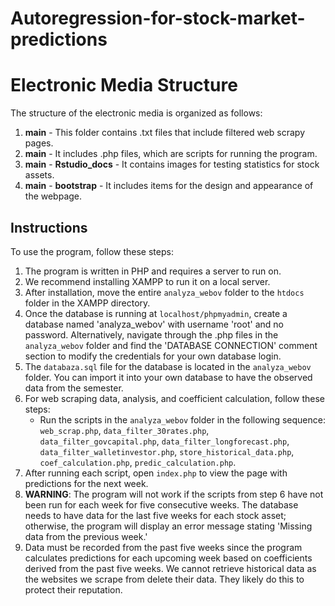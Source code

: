 # Autoregression-for-stock-market-predictions
# Electronic Media Structure

The structure of the electronic media is organized as follows:

1. **main** - This folder contains .txt files that include filtered web scrapy pages.
2. **main** - It includes .php files, which are scripts for running the program.
3. **main** - **Rstudio_docs** - It contains images for testing statistics for stock assets.
4. **main** - **bootstrap** - It includes items for the design and appearance of the webpage.

## Instructions

To use the program, follow these steps:

1. The program is written in PHP and requires a server to run on.
2. We recommend installing XAMPP to run it on a local server.
3. After installation, move the entire `analyza_webov` folder to the `htdocs` folder in the XAMPP directory.
4. Once the database is running at `localhost/phpmyadmin`, create a database named 'analyza_webov' with username 'root' and no password. Alternatively, navigate through the .php files in the `analyza_webov` folder and find the 'DATABASE CONNECTION' comment section to modify the credentials for your own database login.
5. The `databaza.sql` file for the database is located in the `analyza_webov` folder. You can import it into your own database to have the observed data from the semester.
6. For web scraping data, analysis, and coefficient calculation, follow these steps:
   - Run the scripts in the `analyza_webov` folder in the following sequence: `web_scrap.php`, `data_filter_30rates.php`, `data_filter_govcapital.php`, `data_filter_longforecast.php`, `data_filter_walletinvestor.php`, `store_historical_data.php`, `coef_calculation.php`, `predic_calculation.php`.
7. After running each script, open `index.php` to view the page with predictions for the next week.
8. **WARNING**: The program will not work if the scripts from step 6 have not been run for each week for five consecutive weeks. The database needs to have data for the last five weeks for each stock asset; otherwise, the program will display an error message stating 'Missing data from the previous week.'
9. Data must be recorded from the past five weeks since the program calculates predictions for each upcoming week based on coefficients derived from the past five weeks. We cannot retrieve historical data as the websites we scrape from delete their data. They likely do this to protect their reputation.

